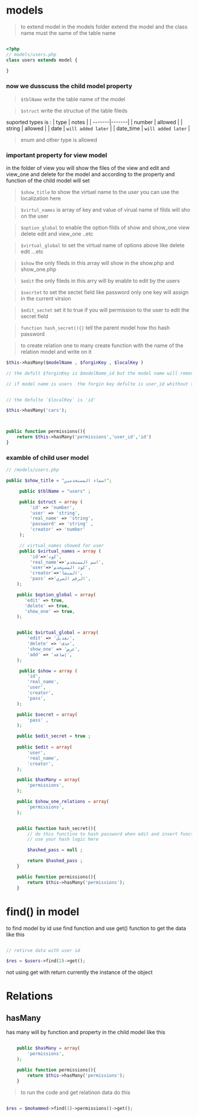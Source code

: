 # models

> to extend model in the models folder extend the model 
  and the class name must the same of the table name

```php 

<?php
// models/users.php
class users extends model {
    
}

```


### now we dusscuss the child model property 

> `$tblName` write the table name of the model

> `$struct` write the structue of the table fileds

suported types is :
| type   | notes |
| -------|-------|
| number | allowed |
| string | allowed |
| date   | `will added later` |
| date_time | `will added later` |

> enum and other type is allowed 

### important property for view model 

in the folder of view you will show the files of the view and edit and view_one and delete for the model and according to the property and function of the child model will set 


> `$show_title` to show the virtuel name to the user 
you can use the localization here 

> `$virtul_names` is array of key and value of virual name of filds will sho on the user 

> `$option_global` to enable the option filds of show and show_one view  delete edit and view_one ..etc

> `$virtual_global` to set the virtual name of options above like delete edit ...etc

> `$show` the only fileds in this array will show in the show.php and show_one.php 


> `$edit` the only fileds in this arry will by enable to edit by the users

> `$secrtet` to set the sectet field like password only one key will assign in the current virsion



> `$edit_sectet` set it to true if you will permission to the user to edit the secret field

> `function hash_secret(){}` tell the parent model how tho hash password 


> to create relation one to many create function with the name of the relation model and write on it 

```php
$this->hasMany($modelName , $forginKey , $localKey )

// the defult $forginKey is $modelName_id but the model name will remove the last chracter like this

// if model name is users  the forgin key defulte is user_id whithout the last s char 


// the defulte `$localKey` is 'id'
```

```php
$this->hasMany('cars');
```

```php


public function permissions(){
    return $this->hasMany('permissions','user_id','id')
}
```






### **examble** of child user model 

```PHP
// /models/users.php

public $show_title = "اسماء المستخدمين";

     public $tblName = "users" ;

     public $struct = array (
         'id' => 'number',
         'user' => 'string',
         'real_name' => 'string',
         'password' => 'string' ,
         'creator' => 'number'
     );

     // virtual_names showed for user
     public $virtual_names = array ( 
         'id'=>'كود',
         'real_name'=>'اسم المستخدم',
         'user'=>'كود المستخدم',
         'creator'=>'المنشاً',
         'pass' =>'الرقم السري',
    );

    public $option_global = array(
       'edit' => true,
       'delete' => true,
       'show_one' => true,
    );


    public $virtual_global = array(
        'edit' => 'تعديل',
        'delete' => 'حذف',
        'show_one' => 'عرض',
        'add' => 'إضافة',
    );

     public $show = array ( 
        'id',
        'real_name',
        'user',
        'creator',
        'pass',
    );

    public $secret = array(
        'pass' ,
    );

    public $edit_secret = true ;
    
    public $edit = array(
        'user',
        'real_name',
        'creator',
    );

    public $hasMany = array(
        'permissions',
    );

    public $show_one_relations = array(
        'permissions',
    );


    public function hash_secret(){
        // do this functino to hash password when edit and insert function 
        // use your hash logic here 

        $hashed_pass = null ;

        return $hashed_pass ;
    }

    public function permissions(){
        return $this->hasMany('permissions');
    }


```



# find() in model 

to find model by id use find function and use get() function to get the data like this

```php

// retirve data with user id 

$res = $users->find(2)->get();

```

not using get with return currently the instance of the object 

# Relations

## hasMany 

has many will by function and property in the child model like this

```php

    public $hasMany = array(
        'permissions',
    );

    public function permissions(){
        return $this->hasMany('permissions');
    }

```

> to run the code and get relatinon data do this 

```php

$res = $mohammed->find(1)->permissions()->get();

```